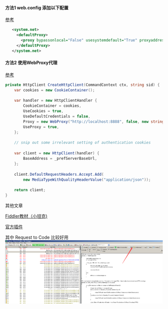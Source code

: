 

#### 方法1 web.config 添加以下配置
[参考](https://stackoverflow.com/questions/4629800/how-to-use-fiddler-to-monitor-wcf-service)

``` xml
   <system.net>
     <defaultProxy>
       <proxy bypassonlocal="False" usesystemdefault="True" proxyaddress="http://localhost:8888" />
     </defaultProxy>
   </system.net>
```

#### 方法2 使用WebProxy代理
[参考](https://stackoverflow.com/questions/16526689/using-a-proxy-with-net-4-5-httpclient)

``` csharp
private HttpClient CreateHttpClient(CommandContext ctx, string sid) {
    var cookies = new CookieContainer();

    var handler = new HttpClientHandler {
        CookieContainer = cookies,
        UseCookies = true,
        UseDefaultCredentials = false,
        Proxy = new WebProxy("http://localhost:8888", false, new string[]{}),
        UseProxy = true,
    };

    // snip out some irrelevant setting of authentication cookies

    var client = new HttpClient(handler) {
        BaseAddress = _prefServerBaseUrl,
    };

    client.DefaultRequestHeaders.Accept.Add(
        new MediaTypeWithQualityHeaderValue("application/json"));

    return client;
}
```
其他文章

[Fiddler教材（小坦克)](http://www.cnblogs.com/TankXiao/archive/2012/02/06/2337728.html)

[官方插件](https://www.telerik.com/fiddler/add-ons)

其中 Request to Code 比较好用
![](images/01.png?raw=true)